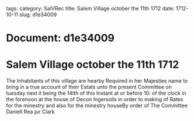 tags: 
category: SalVRec
title: Salem Village october the 11th 1712
date: 1712-10-11
slug: d1e34009




# Document: d1e34009


# Salem Village october the 11th 1712 

The Inhabitants of this village are hearby Required in her Majesties name to bring in a true account of their Estats unto the present Committee on tuesday next it being the 14lth of this Instant at or before 10: of the clock in the forenoon at the house of Decon Ingersolls in order to making of Rates for the minestry and also for the minestry houseBy order of The Committee Daniell Rea jur Clark
